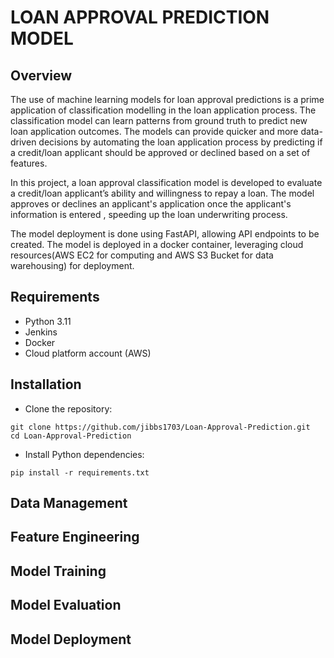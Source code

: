 # LOAN APPROVAL PREDICTION MODEL

## Overview 
The use of machine learning models for loan approval predictions is a prime application of classification 
modelling in the loan application process. The classification model can learn patterns from ground truth
to predict new loan application outcomes. The models can provide quicker and more data-driven decisions 
by automating the loan application process by predicting if a credit/loan applicant should be approved or 
declined based on a set of features.

In this project, a loan approval classification model is developed to evaluate a credit/loan applicant’s 
ability and willingness to repay a loan. The model approves or declines an applicant's application once 
the applicant's information is entered , speeding up the loan underwriting process. 

The model deployment is done using FastAPI, allowing API endpoints to be created. The model is deployed in a
docker container, leveraging cloud resources(AWS EC2 for computing and AWS S3 Bucket for data warehousing) 
for deployment. 

## Requirements
- Python 3.11
- Jenkins
- Docker
- Cloud platform account (AWS)

## Installation
- Clone the repository:
```
git clone https://github.com/jibbs1703/Loan-Approval-Prediction.git
cd Loan-Approval-Prediction
```

- Install Python dependencies:
```
pip install -r requirements.txt
```

## Data Management

## Feature Engineering 

## Model Training

## Model Evaluation

## Model Deployment

